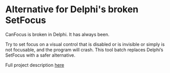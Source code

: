 # Alternative for Delphi's broken SetFocus

CanFocus is broken in Delphi. It has always been.

Try to set focus on a visual control that is disabled or is invisible or simply is not focusable, and the program will crash.
This tool batch replaces Delphi’s SetFocus with a safer alternative.

Full project description [here](https://gabrielmoraru.com/setfocus-is-broken-in-delphi/)

